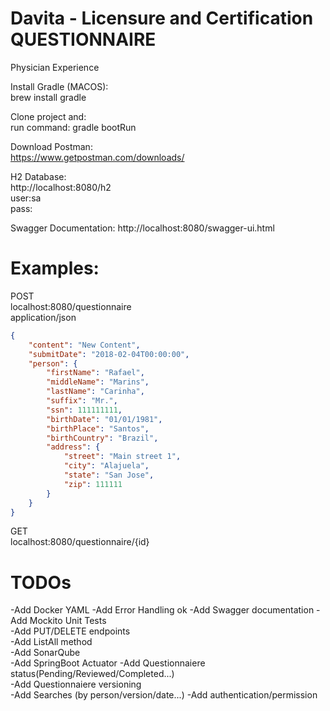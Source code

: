 # Davita - Licensure and Certification QUESTIONNAIRE

Physician Experience

Install Gradle (MACOS):  
brew install gradle

Clone project and:  
run command: gradle bootRun  

Download Postman:  
https://www.getpostman.com/downloads/ 

H2 Database:  
http://localhost:8080/h2  
user:sa  
pass:

Swagger Documentation:
http://localhost:8080/swagger-ui.html

# Examples:  

POST  
localhost:8080/questionnaire  
application/json  

```json
{
    "content": "New Content",
    "submitDate": "2018-02-04T00:00:00",
    "person": {
        "firstName": "Rafael",
        "middleName": "Marins",
        "lastName": "Carinha",
        "suffix": "Mr.",
        "ssn": 111111111,
        "birthDate": "01/01/1981",
        "birthPlace": "Santos",
        "birthCountry": "Brazil",
        "address": {
            "street": "Main street 1",
            "city": "Alajuela",
            "state": "San Jose",
            "zip": 111111
        }
    }
}
```

GET   
localhost:8080/questionnaire/{id}   

# TODOs  

-Add Docker YAML
-Add Error Handling
ok -Add Swagger documentation
-Add Mockito Unit Tests  
-Add PUT/DELETE endpoints  
-Add ListAll method  
-Add SonarQube  
-Add SpringBoot Actuator
-Add Questionnaiere status(Pending/Reviewed/Completed...)  
-Add Questionnaiere versioning  
-Add Searches (by person/version/date...)
-Add authentication/permission  


